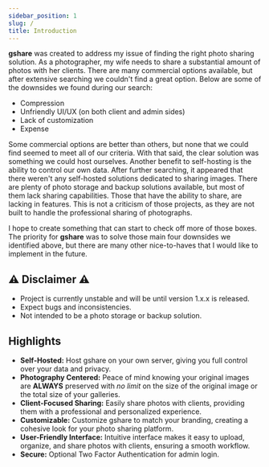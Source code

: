 ```yaml
---
sidebar_position: 1
slug: /
title: Introduction
---
```


**gshare** was created to address my issue of finding the right photo sharing solution. As a photographer, my wife needs to share a substantial amount of photos with her clients. There are many commercial options available, but after extensive searching we couldn't find a great option. Below are some of the downsides we found during our search:

- Compression
- Unfriendly UI/UX (on both client and admin sides)
- Lack of customization
- Expense

Some commercial options are better than others, but none that we could find seemed to meet all of our criteria. With that said, the clear solution was something we could host ourselves. Another benefit to self-hosting is the ability to control our own data. After further searching, it appeared that there weren't any self-hosted solutions dedicated to sharing images. There are plenty of photo storage and backup solutions available, but most of them lack sharing capabilities. Those that have the ability to share, are lacking in features. This is not a criticism of those projects, as they are not built to handle the professional sharing of photographs.

I hope to create something that can start to check off more of those boxes. The priority for **gshare** was to solve those main four downsides we identified above, but there are many other nice-to-haves that I would like to implement in the future.

## ⚠️ Disclaimer ⚠️

- Project is currently unstable and will be until version 1.x.x is released.
- Expect bugs and inconsistencies.
- Not intended to be a photo storage or backup solution.

## Highlights

- **Self-Hosted:** Host gshare on your own server, giving you full control over your data and privacy.
- **Photography Centered:** Peace of mind knowing your original images are **ALWAYS** preserved with _no limit_ on the size of the original image or the total size of your galleries.
- **Client-Focused Sharing:** Easily share photos with clients, providing them with a professional and personalized experience.
- **Customizable:** Customize gshare to match your branding, creating a cohesive look for your photo sharing platform.
- **User-Friendly Interface:** Intuitive interface makes it easy to upload, organize, and share photos with clients, ensuring a smooth workflow.
- **Secure:** Optional Two Factor Authentication for admin login.
